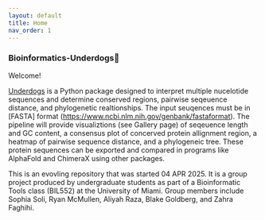 ```yaml
---
layout: default
title: Home
nav_order: 1
---
```


### Bioinformatics-Underdogs🐶

Welcome! 

[Underdogs](https://github.com/luquelab/Bioinformatics-Underdogs) is a Python package designed to interpret multiple nucelotide sequences and determine conserved regions, pairwise seqeuence distance, and phylogenetic realtionships. The input seuqences must be in [FASTA] format (https://www.ncbi.nlm.nih.gov/genbank/fastaformat). The pipeline will provide visualiztions (see Gallery page) of seqeuence length and GC content, a consensus plot of concerved protein allignment region, a heatmap of pairwise sequence distance, and a phylogeneic tree. These protein sequences can be exported and compared in programs like AlphaFold and ChimeraX using other packages. 


This is an evovling repository that was started 04 APR 2025. It is a group project produced by undergraduate students as part of a Bioinformatic Tools class (BIL552) at the University of Miami. Group members include Sophia Soli, Ryan McMullen, Aliyah Raza, Blake Goldberg, and Zahra Faghihi.
